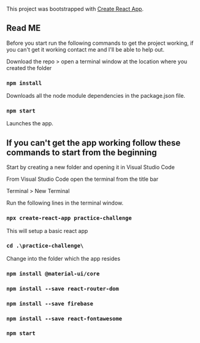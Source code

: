 This project was bootstrapped with [Create React App](https://github.com/facebook/create-react-app).

## Read ME

Before you start run the following commands to get the project working, if you can't get it working contact me and I'll be able to help out.

Download the repo > open a terminal window at the location where you created the folder 

### `npm install`

Downloads all the node module dependencies in the package.json file.


### `npm start`


Launches the app.


## If you can't get the app working follow these commands to start from the beginning

Start by creating a new folder and opening it in Visual Studio Code

From Visual Studio Code open the terminal from the title bar

Terminal > New Terminal

Run the following lines in the terminal window.

### `npx create-react-app practice-challenge`

This will setup a basic react app

### `cd .\practice-challenge\`


Change into the folder which the app resides


### `npm install @material-ui/core`
### `npm install --save react-router-dom`
### `npm install --save firebase`
### `npm install --save react-fontawesome`
### `npm start`
